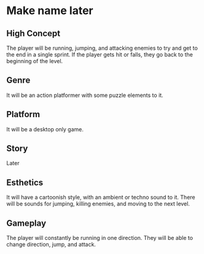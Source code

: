 # Make name later

## High Concept

The player will be running, jumping, and attacking enemies to try and get to the end in a single sprint. If the player gets hit or falls, they go back to the beginning of the level.

## Genre

It will be an action platformer with some puzzle elements to it.

## Platform

It will be a desktop only game.

## Story

Later

## Esthetics

It will have a cartoonish style, with an ambient or techno sound to it. There will be sounds for jumping, killing enemies, and moving to the next level.

## Gameplay

The player will constantly be running in one direction. They will be able to change direction, jump, and attack.
